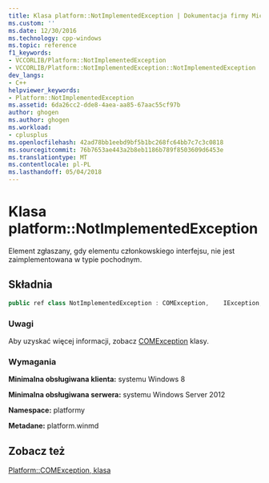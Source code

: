 ```yaml
---
title: Klasa platform::NotImplementedException | Dokumentacja firmy Microsoft
ms.custom: ''
ms.date: 12/30/2016
ms.technology: cpp-windows
ms.topic: reference
f1_keywords:
- VCCORLIB/Platform::NotImplementedException
- VCCORLIB/Platform::NotImplementedException::NotImplementedException
dev_langs:
- C++
helpviewer_keywords:
- Platform::NotImplementedException
ms.assetid: 6da26cc2-dde8-4aea-aa85-67aac55cf97b
author: ghogen
ms.author: ghogen
ms.workload:
- cplusplus
ms.openlocfilehash: 42ad78bb1eebd9bf5b1bc268fc64bb7c7c3c0818
ms.sourcegitcommit: 76b7653ae443a2b8eb1186b789f8503609d6453e
ms.translationtype: MT
ms.contentlocale: pl-PL
ms.lasthandoff: 05/04/2018
---
```

# <a name="platformnotimplementedexception-class"></a>Klasa platform::NotImplementedException
Element zgłaszany, gdy elementu członkowskiego interfejsu, nie jest zaimplementowana w typie pochodnym.  
  
## <a name="syntax"></a>Składnia  
  
```cpp  
public ref class NotImplementedException : COMException,    IException,    IPrintable,    IEquatable  
```  
  
### <a name="remarks"></a>Uwagi  
 Aby uzyskać więcej informacji, zobacz [COMException](../cppcx/platform-comexception-class.md) klasy.  
  
### <a name="requirements"></a>Wymagania  
 **Minimalna obsługiwana klienta:** systemu Windows 8  
  
 **Minimalna obsługiwana serwera:** systemu Windows Server 2012  
  
 **Namespace:** platformy  
  
 **Metadane:** platform.winmd  
  
## <a name="see-also"></a>Zobacz też  
 [Platform::COMException, klasa](../cppcx/platform-comexception-class.md)